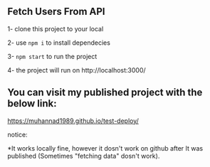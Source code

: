 
## Fetch Users From API

1- clone this project to your local

2- use `npm i` to install dependecies 

3- `npm start` to run the project

4- the project will run on http://localhost:3000/

## You can visit my published project with the below link: 

https://muhannad1989.github.io/test-deploy/

notice: 

*It works locally fine, however it dosn't work on github after It was published (Sometimes "fetching data" dosn't work). 







